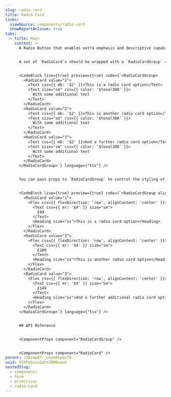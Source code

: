 ```yaml
---
slug: radio-card
title: Radio Card
links:
  viewSource: components/radio-card
  showReportAnIssue: true
tabs:
  - title: Main
    content: >-
      A Radio Button that enables extra emphasis and descriptive capability.


      A set of `RadioCard`s should be wrapped with a `RadioCardGroup` component to provide the correct HTML structure for our radio buttons. Any text within the card will be used as the label for the radio button, so ensure that you test this content and use `aria-hidden` to remove any unnecessary content from the announced text.


      <CodeBlock live={true} preview={true} code={`<RadioCardGroup>
        <RadioCard value="1">
          <Text css={{ mb: '$2' }}>This is a radio card option</Text>
          <Text size="sm" css={{ color: '$tonal300' }}>
            With some additional text
          </Text>
        </RadioCard>
        <RadioCard value="2">
          <Text css={{ mb: '$2' }}>This is another radio card option</Text>
          <Text size="sm" css={{ color: '$tonal300' }}>
            With some additional text
          </Text>
        </RadioCard>
        <RadioCard value="3">
          <Text css={{ mb: '$2' }}>And a further radio card option</Text>
          <Text size="sm" css={{ color: '$tonal300' }}>
            With some additional text
          </Text>
        </RadioCard>
      </RadioCardGroup>`} language={"tsx"} />


      You can pass props to `RadioCardGroup` to control the styling of every `RadioCard` within. Change the radio button alignment within the card, toggle between two sizes, and render each card at full width.


      <CodeBlock live={true} preview={true} code={`<RadioCardGroup align="right" size="lg" isFullWidth defaultValue="1">
        <RadioCard value="1">
          <Flex css={{ flexDirection: 'row', alignContent: 'center' }}>
            <Text css={{ mr: '$4' }} size="sm">
              £99
            </Text>
            <Heading size="xs">This is a radio card option</Heading>
          </Flex>
        </RadioCard>
        <RadioCard value="2">
          <Flex css={{ flexDirection: 'row', alignContent: 'center' }}>
            <Text css={{ mr: '$4' }} size="sm">
              £109
            </Text>
            <Heading size="xs">This is another radio card option</Heading>
          </Flex>
        </RadioCard>
        <RadioCard value="3">
          <Flex css={{ flexDirection: 'row', alignContent: 'center' }}>
            <Text css={{ mr: '$4' }} size="sm">
              £149
            </Text>
            <Heading size="xs">And a further additional radio card option</Heading>
          </Flex>
        </RadioCard>
      </RadioCardGroup>`} language={"tsx"} />


      ## API Reference


      <ComponentProps component="RadioCardGroup" />


      <ComponentProps component="RadioCard" />
parent: J3bsmpB7-_uuqm05peuTA
uuid: hlhPaSzso2dYs2BWOoauk
nestedSlug:
  - components
  - form
  - primitives
  - radio-card
---
```

